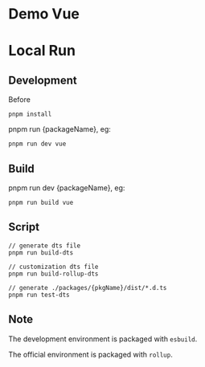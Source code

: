# Demo Vue

# Local Run

## Development

Before

```
pnpm install
```

pnpm run {packageName}, eg:

```
pnpm run dev vue
```

## Build

pnpm run dev {packageName}, eg:

```
pnpm run build vue
```

## Script

```
// generate dts file
pnpm run build-dts
```

```
// customization dts file
pnpm run build-rollup-dts
```


```
// generate ./packages/{pkgName}/dist/*.d.ts
pnpm run test-dts
```

## Note

The development environment is packaged with `esbuild`.

The official environment is packaged with `rollup`.
